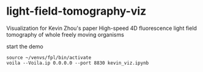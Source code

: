 # light-field-tomography-viz
Visualization for Kevin Zhou's paper High-speed 4D fluorescence light field tomography of whole freely moving organisms


start the demo
```
source ~/venvs/fpl/bin/activate
voila --Voila.ip 0.0.0.0 --port 8830 kevin_viz.ipynb
```
